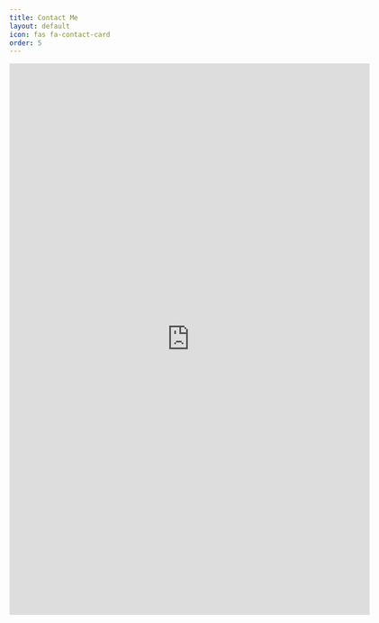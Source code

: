 ```yaml
---
title: Contact Me
layout: default
icon: fas fa-contact-card
order: 5
---
```

<iframe src="https://docs.google.com/forms/d/e/1FAIpQLSfkqgJehThk_CYTlFEpgFp0UqB2NzOdokQLLb5pbOR31oqDUA/viewform?embedded=true" width="640" height="980" frameborder="0" marginheight="0" marginwidth="0">Loading…</iframe>
